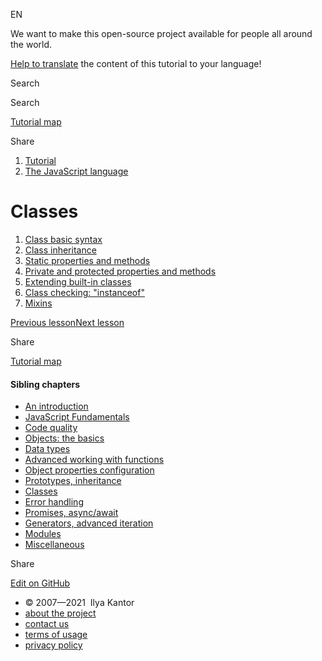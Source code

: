 EN

<!-- -->

We want to make this open-source project available for people all around the world.

[Help to translate](https://javascript.info/translate) the content of this tutorial to your language!

Search

Search

<a href="/tutorial/map" class="map"><span class="map__text">Tutorial map</span></a>

<span class="share-icons__title">Share</span><a href="https://twitter.com/share?url=https%3A%2F%2Fjavascript.info%2Fclasses" class="share share_tw"></a><a href="https://www.facebook.com/sharer/sharer.php?s=100&amp;p%5Burl%5D=https%3A%2F%2Fjavascript.info%2Fclasses" class="share share_fb"></a>

1.  <a href="/" class="breadcrumbs__link"><span class="breadcrumbs__hidden-text">Tutorial</span></a>
2.  <span id="breadcrumb-1"><a href="/js" class="breadcrumbs__link"><span>The JavaScript language</span></a></span>

# Classes

1.  <a href="/class" class="lessons-list__link">Class basic syntax</a>
2.  <a href="/class-inheritance" class="lessons-list__link">Class inheritance</a>
3.  <a href="/static-properties-methods" class="lessons-list__link">Static properties and methods</a>
4.  <a href="/private-protected-properties-methods" class="lessons-list__link">Private and protected properties and methods</a>
5.  <a href="/extend-natives" class="lessons-list__link">Extending built-in classes</a>
6.  <a href="/instanceof" class="lessons-list__link">Class checking: "instanceof"</a>
7.  <a href="/mixins" class="lessons-list__link">Mixins</a>

<a href="/prototype-methods" class="page__nav page__nav_prev"><span class="page__nav-text"><span class="page__nav-text-shortcut"></span></span><span class="page__nav-text-alternate">Previous lesson</span></a><a href="/class" class="page__nav page__nav_next"><span class="page__nav-text"><span class="page__nav-text-shortcut"></span></span><span class="page__nav-text-alternate">Next lesson</span></a>

<span class="share-icons__title">Share</span><a href="https://twitter.com/share?url=https%3A%2F%2Fjavascript.info%2Fclasses" class="share share_tw"></a><a href="https://www.facebook.com/sharer/sharer.php?s=100&amp;p%5Burl%5D=https%3A%2F%2Fjavascript.info%2Fclasses" class="share share_fb"></a>

<a href="/tutorial/map" class="map"><span class="map__text">Tutorial map</span></a>

<a href="/tutorial/map" class="map"></a>

#### Sibling chapters

- <a href="/getting-started" class="sidebar__link">An introduction</a>
- <a href="/first-steps" class="sidebar__link">JavaScript Fundamentals</a>
- <a href="/code-quality" class="sidebar__link">Code quality</a>
- <a href="/object-basics" class="sidebar__link">Objects: the basics</a>
- <a href="/data-types" class="sidebar__link">Data types</a>
- <a href="/advanced-functions" class="sidebar__link">Advanced working with functions</a>
- <a href="/object-properties" class="sidebar__link">Object properties configuration</a>
- <a href="/prototypes" class="sidebar__link">Prototypes, inheritance</a>
- <a href="/classes" class="sidebar__link">Classes</a>
- <a href="/error-handling" class="sidebar__link">Error handling</a>
- <a href="/async" class="sidebar__link">Promises, async/await</a>
- <a href="/generators-iterators" class="sidebar__link">Generators, advanced iteration</a>
- <a href="/modules" class="sidebar__link">Modules</a>
- <a href="/js-misc" class="sidebar__link">Miscellaneous</a>

Share

<a href="https://twitter.com/share?url=https%3A%2F%2Fjavascript.info%2Fclasses" class="share share_tw sidebar__share"></a><a href="https://www.facebook.com/sharer/sharer.php?s=100&amp;p%5Burl%5D=https%3A%2F%2Fjavascript.info%2Fclasses" class="share share_fb sidebar__share"></a>

<a href="https://github.com/javascript-tutorial/en.javascript.info/blob/master/1-js/09-classes" class="sidebar__link">Edit on GitHub</a>

- © 2007—2021  Ilya Kantor
- <a href="/about" class="page-footer__link">about the project</a>
- <a href="/about#contact-us" class="page-footer__link">contact us</a>
- <a href="/terms" class="page-footer__link">terms of usage</a>
- <a href="/privacy" class="page-footer__link">privacy policy</a>
